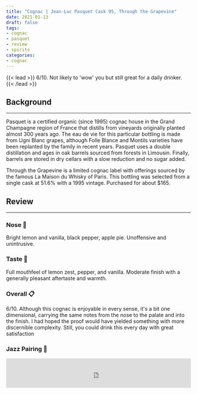 ```yaml
---
title: "Cognac | Jean-Luc Pasquet Cask 95, Through the Grapevine"
date: 2021-01-13
draft: false
tags: 
- cognac
- pasquet
- review
- spirits
categories: 
- cognac
---
```


{{< lead >}}
6/10. Not likely to 'wow' you but still great for a daily drinker.
{{< /lead >}}

## Background
---
Pasquet is a certified organic (since 1995) cognac house in the Grand Champagne region of France that distills from vineyards originally planted almost 300 years ago. The eau de vie for this particular bottling is made from Ugni Blanc grapes, although Folle Blance and Montils varieties have been replanted by the family in recent years. Pasquet uses a double distillation and ages in oak barrels sourced from forests in Limousin. Finally, barrels are stored in dry cellars with a slow reduction and no sugar added. 

Through the Grapevine is a limited cognac label with offerings sourced by the famous La Maison du Whisky of Paris. This bottling was selected from a single cask at 51.6% with a 1995 vintage. Purchased for about $165.


## Review
---
### Nose :nose:
Bright lemon and vanilla, black pepper, apple pie. Unoffensive and unintrusive.  

### Taste :tongue:
Full mouthfeel of lemon zest, pepper, and vanilla. Moderate finish with a generally pleasant aftertaste and warmth.

### Overall :clipboard:
6/10. Although this cognac is enjoyable in every sense, it's a bit one dimensional, carrying the same notes from the nose to the palate and into the finish. I had hoped the proof would have yielded something with more discernible complexity. Still, you could drink this every day with great satisfaction 

### Jazz Pairing :trumpet:
<iframe src="https://open.spotify.com/embed/track/4Ti7XXjHWi4P3ygJ1GAZMn?utm_source=generator&theme=0" width="100%" height="80" frameBorder="" allowfullscreen="" allow="autoplay; clipboard-write; encrypted-media; fullscreen; picture-in-picture"></iframe>
